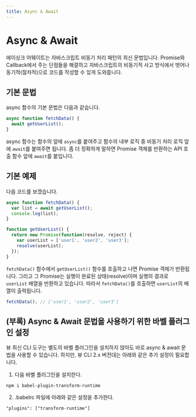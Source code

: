 ```yaml
---
title: Async & Await
---
```


# Async & Await

에이싱크 어웨이트는 자바스크립트 비동기 처리 패턴의 최신 문법입니다. Promise와 Callback에서 주는 단점들을 해결하고 자바스크립트의 비동기적 사고 방식에서 벗어나 동기적(절차적)으로 코드를 작성할 수 있게 도와줍니다.

## 기본 문법

async 함수의 기본 문법은 다음과 같습니다.

```js
async function fetchData() {
  await getUserList();
}
```

async 함수는 함수의 앞에 `async`를 붙여주고 함수의 내부 로직 중 비동기 처리 로직 앞에 `await`를 붙여주면 됩니다. 좀 더 정확하게 말하면 Promise 객체를 반환하는 API 호출 함수 앞에 `await`를 붙입니다. 

## 기본 예제

다음 코드를 보겠습니다.

```js
async function fetchData() {
  var list = await getUserList();
  console.log(list);
}

function getUserList() {
  return new Promise(function(resolve, reject) {
    var userList = ['user1', 'user2', 'user3'];
    resolve(userList);
  });
}
```

`fetchData()` 함수에서 `getUserList()` 함수를 호출하고 나면 Promise 객체가 반환됩니다. 그리고 그 Promise는 실행이 완료된 상태(resolve)이며 실행의 결과로 `userList` 배열을 반환하고 있습니다. 따라서 `fetchData()`를 호출하면 `userList`의 배열이 출력됩니다.

```js
fetchData(); // ['user1', 'user2', 'user3']
```



## (부록) Async & Await 문법을 사용하기 위한 바벨 플러그인 설정

뷰 최신 CLI 도구는 별도의 바벨 플러그인을 설치하지 않아도 바로 async & await 문법을 사용할 수 있습니다. 하지만, 뷰 CLI 2.x 버전대는 아래와 같은 추가 설정이 필요합니다.

1. 다음 바벨 플러그인을 설치한다.

```
npm i babel-plugin-transform-runtime
```

2. .babelrc 파일에 아래와 같은 설정을 추가한다.

```
"plugins": ["transform-runtime"]
```
